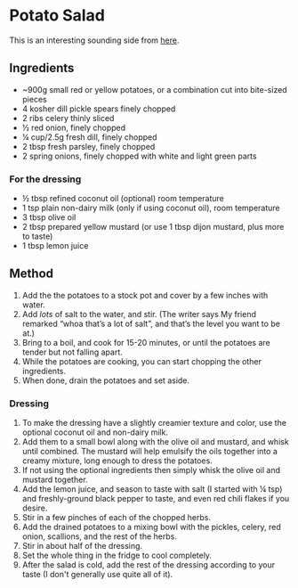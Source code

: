 
# Potato Salad # 

This is an interesting sounding side from [here](https://yupitsvegan.com/vegan-potato-salad).
## Ingredients ## 

- ~900g small red or yellow potatoes, or a combination cut into bite-sized pieces
- 4 kosher dill pickle spears finely chopped
- 2 ribs celery thinly sliced
- ½ red onion, finely chopped 
- ¼ cup/2.5g fresh dill, finely chopped 
- 2 tbsp fresh parsley, finely chopped 
- 2 spring onions, finely chopped with white and light green parts

### For the dressing

- ½ tbsp refined coconut oil (optional) room temperature
- 1 tsp plain non-dairy milk (only if using coconut oil), room temperature
- 3 tbsp olive oil
- 2 tbsp prepared yellow mustard (or use 1 tbsp dijon mustard, plus more to taste)
- 1 tbsp lemon juice

## Method ## 

1. Add the the potatoes to a stock pot and cover by a few inches with water.
2. Add *lots* of salt to the water, and stir. (The writer says My friend remarked “whoa that’s a lot of salt”, and that’s the level you want to be at.)
3. Bring to a boil, and cook for 15-20 minutes, or until the potatoes are tender but not falling apart.
4. While the potatoes are cooking, you can start chopping the other ingredients.
5. When done, drain the potatoes and set aside.

### Dressing

1. To make the dressing have a slightly creamier texture and color, use the optional coconut oil and non-dairy milk.
2. Add them to a small bowl along with the olive oil and mustard, and whisk until combined. The mustard will help emulsify the oils together into a creamy mixture, long enough to dress the potatoes. 
3. If not using the optional ingredients then simply whisk the olive oil and mustard together.
4. Add the lemon juice, and season to taste with salt (I started with ¼ tsp) and freshly-ground black pepper to taste, and even red chili flakes if you desire.
5. Stir in a few pinches of each of the chopped herbs.
6. Add the drained potatoes to a mixing bowl with the pickles, celery, red onion, scallions, and the rest of the herbs. 
7. Stir in about half of the dressing. 
8. Set the whole thing in the fridge to cool completely.
9. After the salad is cold, add the rest of the dressing according to your taste (I don't generally use quite all of it).


